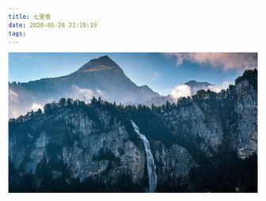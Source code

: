 ```yaml
---
title: 七里香
date: 2020-05-28 21:19:19
tags:
---
```


![logo](七里香/ReichenbachFalls_ZH-CN7578535270_1920x1080.jpg)

<!--more-->

